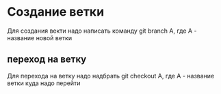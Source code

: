 # Создание ветки

Для создания векти надо написать команду git branch A, где А - название новой ветки
## переход на ветку

Для перехода на ветку надо надбрать  git checkout A, где А - название ветки куда надо перейти
